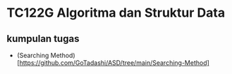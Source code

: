 # TC122G Algoritma dan Struktur Data

## kumpulan tugas
+ (Searching Method)[https://github.com/GoTadashi/ASD/tree/main/Searching-Method]
